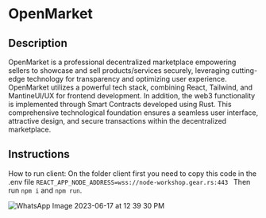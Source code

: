 # OpenMarket

## Description
OpenMarket is a professional decentralized marketplace empowering sellers to showcase and sell products/services securely, leveraging cutting-edge technology for transparency and optimizing user experience.
OpenMarket utilizes a powerful tech stack, combining React, Tailwind, and MantineUI/UX for frontend development. In addition, the web3 functionality is implemented through Smart Contracts developed using Rust. This comprehensive technological foundation ensures a seamless user interface, attractive design, and secure transactions within the decentralized marketplace.

## Instructions
How to run client:
On the folder client first you need to copy this code in the .env file `REACT_APP_NODE_ADDRESS=wss://node-workshop.gear.rs:443 `
Then run `npm i` and `npm run`.

![WhatsApp Image 2023-06-17 at 12 39 30 PM](https://github.com/Clanie1/OpenMarket/assets/79416917/bbfd963f-045b-40a7-bfc7-81f05418664e)
